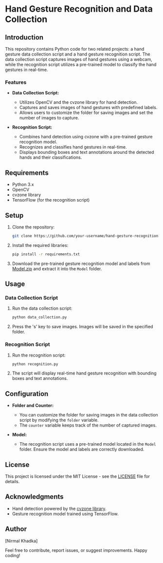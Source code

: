 # Hand Gesture Recognition and Data Collection

## Introduction

This repository contains Python code for two related projects: a hand gesture data collection script and a hand gesture recognition script. The data collection script captures images of hand gestures using a webcam, while the recognition script utilizes a pre-trained model to classify the hand gestures in real-time.

### Features

- **Data Collection Script:**
  - Utilizes OpenCV and the cvzone library for hand detection.
  - Captures and saves images of hand gestures with predefined labels.
  - Allows users to customize the folder for saving images and set the number of images to capture.

- **Recognition Script:**
  - Combines hand detection using cvzone with a pre-trained gesture recognition model.
  - Recognizes and classifies hand gestures in real-time.
  - Displays bounding boxes and text annotations around the detected hands and their classifications.

## Requirements

- Python 3.x
- OpenCV
- cvzone library
- TensorFlow (for the recognition script)

## Setup

1. Clone the repository:

   ```bash
   git clone https://github.com/your-username/hand-gesture-recognition.git
   ```

2. Install the required libraries:

   ```bash
   pip install -r requirements.txt
   ```

3. Download the pre-trained gesture recognition model and labels from [Model.zip](link-to-model) and extract it into the `Model` folder.

## Usage

### Data Collection Script

1. Run the data collection script:

   ```bash
   python data_collection.py
   ```

2. Press the 's' key to save images. Images will be saved in the specified folder.

### Recognition Script

1. Run the recognition script:

   ```bash
   python recognition.py
   ```

2. The script will display real-time hand gesture recognition with bounding boxes and text annotations.

## Configuration

- **Folder and Counter:**
  - You can customize the folder for saving images in the data collection script by modifying the `folder` variable.
  - The `counter` variable keeps track of the number of captured images.

- **Model:**
  - The recognition script uses a pre-trained model located in the `Model` folder. Ensure the model and labels are correctly downloaded.

## License

This project is licensed under the MIT License - see the [LICENSE](LICENSE) file for details.

## Acknowledgments

- Hand detection powered by the [cvzone library](https://github.com/cvzone/cvzone).
- Gesture recognition model trained using TensorFlow.

## Author

[Nirmal Khadka]

Feel free to contribute, report issues, or suggest improvements. Happy coding!
